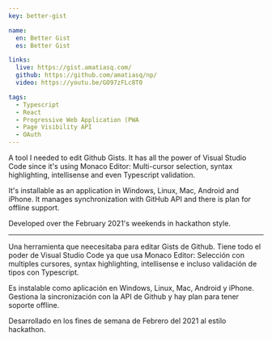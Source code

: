 ```yaml
---
key: better-gist

name:
  en: Better Gist
  es: Better Gist

links:
  live: https://gist.amatiasq.com/
  github: https://github.com/amatiasq/np/
  video: https://youtu.be/GO97zFLc8T0

tags:
  - Typescript
  - React
  - Progressive Web Application (PWA
  - Page Visibility API
  - OAuth
---
```


A tool I needed to edit Github Gists. It has all the power of Visual Studio Code since it's using Monaco
Editor: Multi-cursor selection, syntax highlighting, intellisense and even Typescript validation.

It's installable as an application in Windows, Linux, Mac, Android and iPhone. It manages synchronization
with GitHub API and there is plan for offline support.

Developed over the February 2021's weekends in hackathon style.

---

Una herramienta que neecesitaba para editar Gists de Github. Tiene todo el poder de Visual Studio Code ya que usa Monaco Editor: Selección con multiples cursores, syntax highlighting, intellisense e incluso validación de tipos con Typescript.

Es instalable como aplicación en Windows, Linux, Mac, Android y iPhone. Gestiona la sincronización con la API de Github y hay plan para tener soporte offline.

Desarrollado en los fines de semana de Febrero del 2021 al estilo hackathon.
